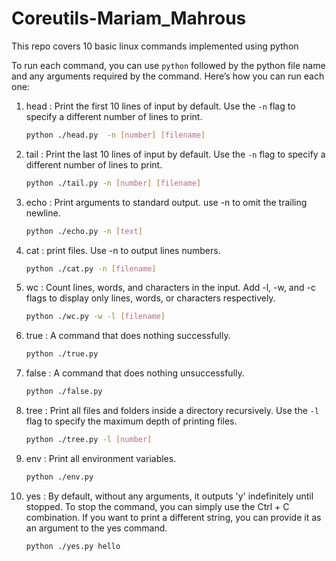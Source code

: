 # Coreutils-Mariam_Mahrous

 This repo covers 10 basic linux commands implemented using python 

To run each command, you can use `python` followed by the python file name and any arguments required by the command. Here’s how you can run each one:

 1. head :
    Print the first 10 lines of input by default. Use the `-n` flag to specify a different number of lines to print.
    ```sh
    python ./head.py  -n [number] [filename]
    ```
 2. tail :
    Print the last 10 lines of input by default. Use the `-n` flag to specify a different number of lines to print.
    ```sh
    python ./tail.py -n [number] [filename]
    ```
 3. echo :
    Print arguments to standard output. use -n to omit the trailing newline.
    ```sh
    python ./echo.py -n [text]
    ```
 4. cat :
    print files. Use -n to output lines numbers.
    ```sh
    python ./cat.py -n [filename]
    ```
 5. wc : 
    Count lines, words, and characters in the input.
    Add -l, -w, and -c flags to display only lines, words, or characters respectively.
    ```sh
    python ./wc.py -w -l [filename]
    ```
 6. true :
    A command that does nothing successfully.
    ```sh
    python ./true.py
    ```
 7. false :
    A command that does nothing unsuccessfully.
    ```sh
    python ./false.py
    ```

 8. tree :
    Print all files and folders inside a directory recursively. Use the `-l` flag to specify the maximum depth of printing files.
    ```sh
    python ./tree.py -l [number]
    ```
    
 9. env :
  Print all environment variables.
    ```sh
    python ./env.py
    ```

10. yes :
By default, without any arguments, it outputs 'y' indefinitely until stopped. To stop the command, you can simply use the Ctrl + C combination. If you want to print a different string, you can provide it as
an argument to the yes command.
     ```sh
    python ./yes.py hello
    ```
     
   